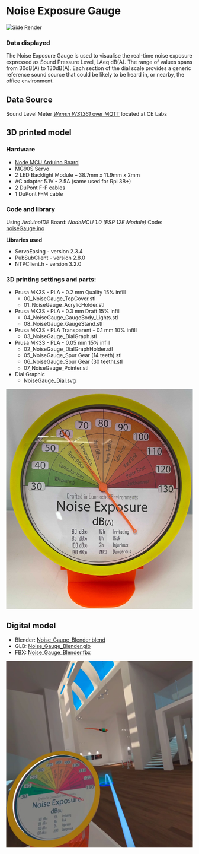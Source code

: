# Noise Exposure Gauge

![Side Render](/data/img/Render_FrontNoiseDial.jpg)

### Data displayed

The Noise Exposure Gauge is used to visualise the real-time noise exposure expressed as Sound Pressure Level, LAeq dB(A). The range of values spans from 30dB(A) to 130dB(A). Each section of the dial scale provides a generic reference sound source that could be likely to be heard in, or nearby, the office environment.

## Data Source

Sound Level Meter [_Wensn WS1361_ over MQTT](https://github.com/ucl-casa-ce/wensn) located at CE Labs

## 3D printed model

### Hardware

- [Node MCU Arduino Board](http://www.nodemcu.com/index_en.html)
- MG90S Servo
- 2 LED Backlight Module – 38.7mm x 11.9mm x 2mm
- AC adapter 5.1V - 2.5A (same used for Rpi 3B+)
- 2 DuPont F-F cables
- 1 DuPont F-M cable

### Code and library

Using _ArduinoIDE_ 
Board: _NodeMCU 1.0 (ESP 12E Module)_
Code: [noiseGauge.ino](data/Arduino/noiseGauge.ino)

**Libraries used**

- ServoEasing - version 2.3.4
- PubSubClient - version 2.8.0
- NTPClient.h - version 3.2.0


### 3D printing settings and parts:

- Prusa MK3S - PLA - 0.2 mm Quality 15% infill
    - 00_NoiseGauge_TopCover.stl
    - 01_NoiseGauge_AcrylicHolder.stl
- Prusa MK3S - PLA - 0.3 mm Draft 15% infill
    - 04_NoiseGauge_GaugeBody_Lights.stl
    - 08_NoiseGauge_GaugeStand.stl
- Prusa MK3S - PLA Transparent - 0.1 mm 10% infill
    - 03_NoiseGauge_DialGraph.stl
- Prusa MK3S - PLA - 0.05 mm 15% infill
    - 02_NoiseGauge_DialGraphHolder.stl
    - 05_NoiseGauge_Spur Gear (14 teeth).stl
    - 06_NoiseGauge_Spur Gear (30 teeth).stl
    - 07_NoiseGauge_Pointer.stl
- Dial Graphic
    - [NoiseGauge_Dial.svg](data/3dprinter/NoiseGauge_Dial.svg)

![3D Printed Noise Gauge](data/img/3DPrinted_NoiseGauge.jpg)

## Digital model

- Blender: [Noise_Gauge_Blender.blend](data/3dmodel/Noise_Gauge_Blender.blend)
- GLB: [Noise_Gauge_Blender.glb](data/3dmodel/Noise_Gauge_Blender.glb)
- FBX: [Noise_Gauge_Blender.fbx](data/3dmodel/Noise_Gauge_Blender.fbx)

![Noise Gauge AltspaceVR](data/img/Noise_Gauge_Altvr.jpg)